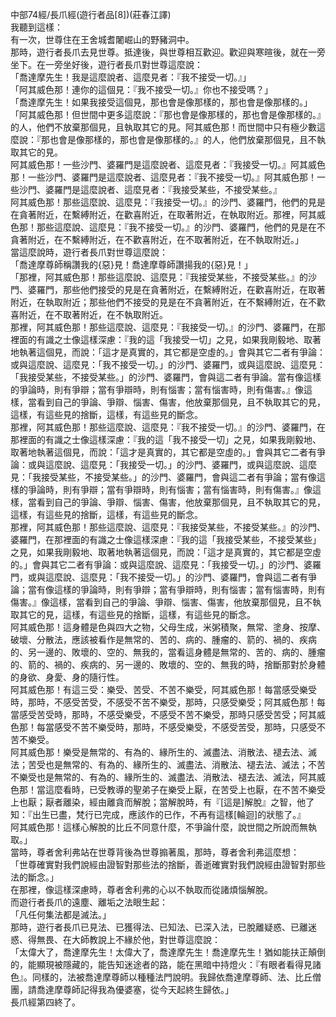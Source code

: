 中部74經/長爪經(遊行者品[8])(莊春江譯)  
我聽到這樣：  
有一次，世尊住在王舍城耆闍崛山的野豬洞中。  
那時，遊行者長爪去見世尊。抵達後，與世尊相互歡迎。歡迎與寒暄後，就在一旁坐下。在一旁坐好後，遊行者長爪對世尊這麼說：  
「喬達摩先生！我是這麼說者、這麼見者：『我不接受一切。』」  
「阿其威色那！連你的這個見：『我不接受一切。』你也不接受嗎？」  
「喬達摩先生！如果我接受這個見，那也會是像那樣的，那也會是像那樣的。」  
「阿其威色那！但世間中更多這麼說：『那也會是像那樣的，那也會是像那樣的。』的人，他們不放棄那個見，且執取其它的見。阿其威色那！而世間中只有極少數這麼說：『那也會是像那樣的，那也會是像那樣的。』的人，他們放棄那個見，且不執取其它的見。  
阿其威色那！一些沙門、婆羅門是這麼說者、這麼見者：『我接受一切。』阿其威色那！一些沙門、婆羅門是這麼說者、這麼見者：『我不接受一切。』阿其威色那！一些沙門、婆羅門是這麼說者、這麼見者：『我接受某些，不接受某些。』  
阿其威色那！那些這麼說、這麼見：『我接受一切。』的沙門、婆羅門，他們的見是在貪著附近，在繫縛附近，在歡喜附近，在取著附近，在執取附近。那裡，阿其威色那！那些這麼說、這麼見：『我不接受一切。』的沙門、婆羅門，他們的見是在不貪著附近，在不繫縛附近，在不歡喜附近，在不取著附近，在不執取附近。」  
當這麼說時，遊行者長爪對世尊這麼說：  
「喬達摩尊師稱讚我的{惡}見！喬達摩尊師讚揚我的{惡}見！」  
「那裡，阿其威色那！那些這麼說、這麼見：『我接受某些，不接受某些。』的沙門、婆羅門，那些他們接受的見是在貪著附近，在繫縛附近，在歡喜附近，在取著附近，在執取附近；那些他們不接受的見是在不貪著附近，在不繫縛附近，在不歡喜附近，在不取著附近，在不執取附近。  
那裡，阿其威色那！那些這麼說、這麼見：『我接受一切。』的沙門、婆羅門，在那裡面的有識之士像這樣深慮：『我的這「我接受一切」之見，如果我剛毅地、取著地執著這個見，而說：「這才是真實的，其它都是空虛的。」會與其它二者有爭論：或與這麼說、這麼見：「我不接受一切。」的沙門、婆羅門，或與這麼說、這麼見：「我接受某些，不接受某些。」的沙門、婆羅門，會與這二者有爭論。當有像這樣的爭論時，則有爭辯；當有爭辯時，則有惱害；當有惱害時，則有傷害。』像這樣，當看到自己的爭論、爭辯、惱害、傷害，他放棄那個見，且不執取其它的見，這樣，有這些見的捨斷，這樣，有這些見的斷念。  
那裡，阿其威色那！那些這麼說、這麼見：『我不接受一切。』的沙門、婆羅門，在那裡面的有識之士像這樣深慮：『我的這「我不接受一切」之見，如果我剛毅地、取著地執著這個見，而說：「這才是真實的，其它都是空虛的。」會與其它二者有爭論：或與這麼說、這麼見：「我接受一切。」的沙門、婆羅門，或與這麼說、這麼見：「我接受某些，不接受某些。」的沙門、婆羅門，會與這二者有爭論；當有像這樣的爭論時，則有爭辯；當有爭辯時，則有惱害；當有惱害時，則有傷害。』像這樣，當看到自己的爭論、爭辯、惱害、傷害，他放棄那個見，且不執取其它的見，這樣，有這些見的捨斷，這樣，有這些見的斷念。  
那裡，阿其威色那！那些這麼說、這麼見：『我接受某些，不接受某些。』的沙門、婆羅門，在那裡面的有識之士像這樣深慮：『我的這「我接受某些，不接受某些」之見，如果我剛毅地、取著地執著這個見，而說：「這才是真實的，其它都是空虛的。」會與其它二者有爭論：或與這麼說、這麼見：「我接受一切。」的沙門、婆羅門，或與這麼說、這麼見：「我不接受一切。」的沙門、婆羅門，會與這二者有爭論；當有像這樣的爭論時，則有爭辯；當有爭辯時，則有惱害；當有惱害時，則有傷害。』像這樣，當看到自己的爭論、爭辯、惱害、傷害，他放棄那個見，且不執取其它的見，這樣，有這些見的捨斷，這樣，有這些見的斷念。  
阿其威色那！這身體是色與四大之物，父母生成，米粥積聚，無常、塗身、按摩、破壞、分散法，應該被看作是無常的、苦的、病的、腫瘤的、箭的、禍的、疾病的、另一邊的、敗壞的、空的、無我的，當看這身體是無常的、苦的、病的、腫瘤的、箭的、禍的、疾病的、另一邊的、敗壞的、空的、無我的時，捨斷那對於身體的身欲、身愛、身的隨行性。  
阿其威色那！有這三受：樂受、苦受、不苦不樂受，阿其威色那！每當感受樂受時，那時，不感受苦受，不感受不苦不樂受，那時，只感受樂受；阿其威色那！每當感受苦受時，那時，不感受樂受，不感受不苦不樂受，那時只感受苦受；阿其威色那！每當感受不苦不樂受時，那時，不感受樂受，不感受苦受，那時，只感受不苦不樂受。  
阿其威色那！樂受是無常的、有為的、緣所生的、滅盡法、消散法、褪去法、滅法；苦受也是無常的、有為的、緣所生的、滅盡法、消散法、褪去法、滅法；不苦不樂受也是無常的、有為的、緣所生的、滅盡法、消散法、褪去法、滅法，阿其威色那！當這麼看時，已受教導的聖弟子在樂受上厭，在苦受上也厭，在不苦不樂受上也厭；厭者離染，經由離貪而解脫；當解脫時，有『[這是]解脫』之智，他了知：『出生已盡，梵行已完成，應該作的已作，不再有這樣[輪迴]的狀態了。』  
阿其威色那！這樣心解脫的比丘不同意什麼，不爭論什麼，說世間之所說而無執取。」  
當時，尊者舍利弗站在世尊背後為世尊搧著風，那時，尊者舍利弗這麼想：  
「世尊確實對我們說經由證智對那些法的捨斷，善逝確實對我們說經由證智對那些法的斷念。」  
在那裡，像這樣深慮時，尊者舍利弗的心以不執取而從諸煩惱解脫。  
而遊行者長爪的遠塵、離垢之法眼生起：  
「凡任何集法都是滅法。」  
那時，遊行者長爪已見法、已獲得法、已知法、已深入法，已脫離疑惑、已離迷惑、得無畏、在大師教說上不緣於他，對世尊這麼說：  
「太偉大了，喬達摩先生！太偉大了，喬達摩先生！喬達摩先生！猶如能扶正顛倒的，能顯現被隱藏的，能告知迷途者的路，能在黑暗中持燈火：『有眼者看得見諸色』。同樣的，法被喬達摩尊師以種種法門說明。我歸依喬達摩尊師、法、比丘僧團，請喬達摩尊師記得我為優婆塞，從今天起終生歸依。」  
長爪經第四終了。  
  
  
